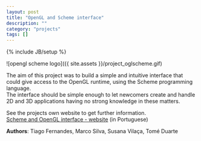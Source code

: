 ```yaml
---
layout: post
title: "OpenGL and Scheme interface"
description: ""
category: "projects"
tags: []
---
```

{% include JB/setup %}

![opengl scheme logo]({{ site.assets }}/project_oglscheme.gif)

The aim of this project was to build a simple and intuitive interface that could give access to the OpenGL runtime, using the Scheme programming language.  
The interface should be simple enough to let newcomers create and handle 2D and 3D applications having no strong knowledge in these matters.

See the projects own website to get further information.  
[Scheme and OpenGL interface - website](http://paginas.fe.up.pt/~necg/sites/OpenGLSchemeSite/index.php) (in Portuguese)

**Authors**: 
Tiago Fernandes, Marco Silva, Susana Vilaça, Tomé Duarte
